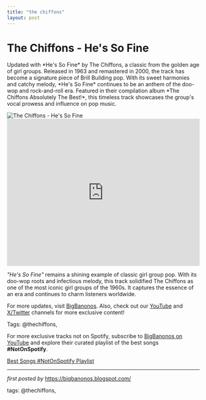 ```yaml
---
title: "the chiffons"
layout: post
---
```

<!-- Title of the Post -->
<h1 >The Chiffons - He's So Fine</h1> <!-- Introductory Text -->
<p >Updated with *He's So Fine* by The Chiffons, a classic from the golden age of girl groups. Released in 1963 and remastered in 2000, the track has become a signature piece of Brill Building pop. With its sweet harmonies and catchy melody, *He's So Fine* continues to be an anthem of the doo-wop and rock-and-roll era. Featured in their compilation album *The Chiffons Absolutely The Best!*, this timeless track showcases the group's vocal prowess and influence on pop music.</p> <!-- Featured Image -->
<div > <img src="https://i1.sndcdn.com/avatars-000212349292-uth8pj-t240x240.jpg" alt="The Chiffons - He's So Fine" />
</div> <!-- YouTube Video Embed -->
<div > <iframe width="100%" height="385" src="https://www.youtube.com/embed/rinz9Avvq6A" title="The Chiffons - He's So Fine" frameborder="0" allow="accelerometer; autoplay; clipboard-write; encrypted-media; gyroscope; picture-in-picture; web-share" referrerpolicy="strict-origin-when-cross-origin" allowfullscreen></iframe>
</div> <!-- Song Information -->
<div > <p><em>"He's So Fine"</em> remains a shining example of classic girl group pop. With its doo-wop roots and infectious melody, this track solidified The Chiffons as one of the most iconic girl groups of the 1960s. It captures the essence of an era and continues to charm listeners worldwide.</p>
</div> <!-- Footer Links -->
<div > <p>For more updates, visit <a href="https://bigbanonos.blogspot.com/" target="_blank">BigBanonos</a>. Also, check out our <a href="https://www.youtube.com/@BigBanonos" target="_blank">YouTube</a> and <a href="https://x.com/bigbanonos" target="_blank">X/Twitter</a> channels for more exclusive content!</p>
</div> <!-- Tags -->
<p >Tags: @thechiffons,</p>


<!--Subscribe and Playlist Links-->
<div>
    <p>For more exclusive tracks not on Spotify, subscribe to <a href="https://www.youtube.com/@BigBanonos" target="_blank">BigBanonos on YouTube</a> and explore their curated playlist of the best songs <strong>#NotOnSpotify</strong>.</p>
    <p><a href="https://www.youtube.com/playlist?list=PLtuNtuTatqI0kFahUCbtbfenC_ET5O_tr" target="_blank">Best Songs #NotOnSpotify Playlist<br /></a></p></div>

<hr />

<p><em>first posted by</em> <a href="https://bigbanonos.blogspot.com/" rel="noopener" target="_new">https://bigbanonos.blogspot.com/</a></p>

<p>tags: @thechiffons,</p>
